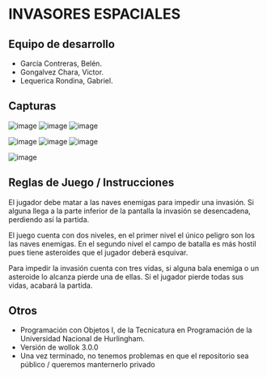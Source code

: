 # INVASORES ESPACIALES

## Equipo de desarrollo

- García Contreras, Belén. 
- Gongalvez Chara, Victor.
- Lequerica Rondina, Gabriel.

## Capturas

![image](https://github.com/obj1-unahur-2024s1/TPGameIntegrador-hay-equipo/assets/108701298/fde7b56d-c733-44dd-9aaf-e4548a78c0c5)
![image](https://github.com/obj1-unahur-2024s1/TPGameIntegrador-hay-equipo/assets/108701298/936d4c76-3228-4782-95f5-0140492f2646)
![image](https://github.com/obj1-unahur-2024s1/TPGameIntegrador-hay-equipo/assets/108701298/78676a49-c124-49e8-b24d-68735fc5f0a2)

![image](https://github.com/obj1-unahur-2024s1/TPGameIntegrador-hay-equipo/assets/108701298/25df2566-553b-4173-9c36-08d46ca3bc09)
![image](https://github.com/obj1-unahur-2024s1/TPGameIntegrador-hay-equipo/assets/108701298/edda4902-b556-4455-a6c6-c21650f86083)
![image](https://github.com/obj1-unahur-2024s1/TPGameIntegrador-hay-equipo/assets/108701298/5f0b016b-4c26-408b-8649-f3827d6e9314)

![image](https://github.com/obj1-unahur-2024s1/TPGameIntegrador-hay-equipo/assets/108701298/8224138b-45fe-434d-bdca-e59ebdd99404)



## Reglas de Juego / Instrucciones

El jugador debe matar a las naves enemigas para impedir una invasión.  Si alguna llega a la parte inferior de la pantalla la invasión se desencadena, perdiendo así la partida.

El juego cuenta con dos niveles, en el primer nivel el único peligro son los las naves enemigas. En el segundo nivel el campo de batalla es más hostil pues tiene asteroides que el jugador deberá esquivar. 

Para impedir la invasión cuenta con tres vidas, si alguna bala enemiga o un asteroide lo alcanza pierde una de ellas. Si el jugador pierde todas sus vidas, acabará la partida.




## Otros

- Programación con Objetos I, de la Tecnicatura en Programación de la Universidad Nacional de Hurlingham.
- Versión de wollok 3.0.0
- Una vez terminado, no tenemos problemas en que el repositorio sea público / queremos manternerlo privado
